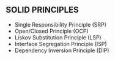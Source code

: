 SOLID PRINCIPLES
---------------

* Single Responsibility Principle (SRP)
* Open/Closed Principle (OCP)
* Liskov Substitution Principle (LSP)
* Interface Segregation Principle (ISP)
* Dependency Inversion Principle (DIP)


